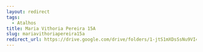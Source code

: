 ```yaml
---
layout: redirect
tags:
  - Atalhos
title: Maria Vithoria Pereira 15A
slug: mariavithoriapereira15a
redirect_url: https://drive.google.com/drive/folders/1-jtS1mXDsSsNu9VI4m11BwZA8LsoBlnt?usp=drive_link
---
```

